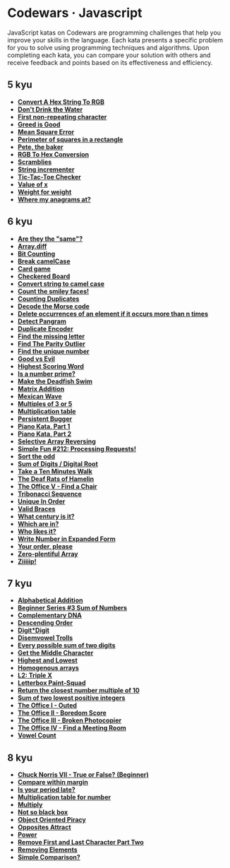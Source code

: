 # Codewars · Javascript

JavaScript katas on Codewars are programming challenges that help you improve your skills in the language. Each kata presents a specific problem for you to solve using programming techniques and algorithms. Upon completing each kata, you can compare your solution with others and receive feedback and points based on its effectiveness and efficiency.

## 5 kyu

- **[Convert A Hex String To RGB](./5-kyu/convert-a-hex-string-to-rgb.md)**
- **[Don't Drink the Water](./5-kyu/dont-drink-the-water.md)**
- **[First non-repeating character](./5-kyu/first-non-repeating-character.md)**
- **[Greed is Good](./5-kyu/greed-is-good.md)**
- **[Mean Square Error](./5-kyu/mean-square-error.md)**
- **[Perimeter of squares in a rectangle](./5-kyu/perimeter-of-squares-in-a-rectangle.md)**
- **[Pete, the baker](./5-kyu/pete-the-baker.md)**
- **[RGB To Hex Conversion](./5-kyu/rgb-to-hex-conversion.md)**
- **[Scramblies](./5-kyu/scramblies.md)**
- **[String incrementer](./5-kyu/string_incrementer.md)**
- **[Tic-Tac-Toe Checker](./5-kyu/tic-tac-toe-checker.md)**
- **[Value of x](./5-kyu/value-of-x.md)**
- **[Weight for weight](./5-kyu/weight-for-weight.md)**
- **[Where my anagrams at?](./5-kyu/where-my-anagrams-at.md)**

## 6 kyu

- **[Are they the "same"?](./6-kyu/are-they-the-same.md)**
- **[Array.diff](./6-kyu/array-diff.md)**
- **[Bit Counting](./6-kyu/bit-counting.md)**
- **[Break camelCase](./6-kyu/break-camel-case.md)**
- **[Card game](./6-kyu/card-game.md)**
- **[Checkered Board](./6-kyu/checkered-board.md)**
- **[Convert string to camel case](./6-kyu/convert-string-to-camel-case.md)**
- **[Count the smiley faces!](./6-kyu/count-the-smiley-faces.md)**
- **[Counting Duplicates](./6-kyu/counting-duplicates.md)**
- **[Decode the Morse code](./6-kyu/decode-the-morse-code.md)**
- **[Delete occurrences of an element if it occurs more than n times](./6-kyu/delete-occurrences-of-an-element-if-it-occurs-more-than-n-times.md)**
- **[Detect Pangram](./6-kyu/detect-pangram.md)**
- **[Duplicate Encoder](./6-kyu/duplicate-encoder.md)**
- **[Find the missing letter](./6-kyu/find-the-missing-letter.md)**
- **[Find The Parity Outlier](./6-kyu/find-the-parity-outlier.md)**
- **[Find the unique number](./6-kyu/find-the-unique-number.md)**
- **[Good vs Evil](./6-kyu/good-vs-evil.md)**
- **[Highest Scoring Word](./6-kyu/highest-scoring-word.md)**
- **[Is a number prime?](./6-kyu/is-a-number-prime.md)**
- **[Make the Deadfish Swim](./6-kyu/make-the-deadfish-swim.md)**
- **[Matrix Addition](./6-kyu/matrix-addition.md)**
- **[Mexican Wave](./6-kyu/mexican-wave.md)**
- **[Multiples of 3 or 5](./6-kyu/multiples-of-3-or-5.md)**
- **[Multiplication table](./6-kyu/multiplication-table.md)**
- **[Persistent Bugger](./6-kyu/persistent-bugger.md)**
- **[Piano Kata, Part 1](./6-kyu/piano-kata-part-1.md)**
- **[Piano Kata, Part 2](./6-kyu/piano-kata-part-2.md)**
- **[Selective Array Reversing](./6-kyu/selective-array-reversing.md)**
- **[Simple Fun #212: Processing Requests!](./6-kyu/simple-fun-212-processing-requests.md)**
- **[Sort the odd](./6-kyu/sort-the-odd.md)**
- **[Sum of Digits / Digital Root](./6-kyu/sum-of-digits-digital-root.md)**
- **[Take a Ten Minutes Walk](./6-kyu/take-a-ten-minutes-walk.md)**
- **[The Deaf Rats of Hamelin](./6-kyu/the-deaf-rats-of-hamelin.md)**
- **[The Office V - Find a Chair](./6-kyu/the-office-v-find-a-chair.md)**
- **[Tribonacci Sequence](./6-kyu/tribonacci-sequence.md)**
- **[Unique In Order](./6-kyu/unique-in-order.md)**
- **[Valid Braces](./6-kyu/valid-braces.md)**
- **[What century is it?](./6-kyu/what-century-is-it.md)**
- **[Which are in?](./6-kyu/which-are-in.md)**
- **[Who likes it?](./6-kyu/who-likes-it.md)**
- **[Write Number in Expanded Form](./6-kyu/write-number-in-expanded-form.md)**
- **[Your order, please](./6-kyu/your-order-please.md)**
- **[Zero-plentiful Array](./6-kyu/zero-plentiful-array.md)**
- **[Ziiiiip!](./6-kyu/ziiiiip.md)**

## 7 kyu

- **[Alphabetical Addition](./7-kyu/alphabetical-addition.md)**
- **[Beginner Series #3 Sum of Numbers](./7-kyu/beginner-series-3-sum-of-numbers.md)**
- **[Complementary DNA](./7-kyu/complementary-dna.md)**
- **[Descending Order](./7-kyu/descending-order.md)**
- **[Digit\*Digit](./7-kyu/digit-digit.md)**
- **[Disemvowel Trolls](./7-kyu/disemvowel-trolls.md)**
- **[Every possible sum of two digits](./7-kyu/every-possible-sum-of-two-digits.md)**
- **[Get the Middle Character](./7-kyu/get-the-middle-character.md)**
- **[Highest and Lowest](./7-kyu/highest-and-lowest.md)**
- **[Homogenous arrays](./7-kyu/homogenous-arrays.md)**
- **[L2: Triple X](./7-kyu/l2-triple-x.md)**
- **[Letterbox Paint-Squad](./7-kyu/letterbox-paint-squad.md)**
- **[Return the closest number multiple of 10](./7-kyu/return-the-closest-number-multiple-of-10.md)**
- **[Sum of two lowest positive integers](./7-kyu/sum-of-two-lowest-positive-integers.md)**
- **[The Office I - Outed](./7-kyu/the-office-i-outed.md)**
- **[The Office II - Boredom Score](./7-kyu/the-office-ii-boredom-score.md)**
- **[The Office III - Broken Photocopier](./7-kyu/the-office-iii-broken-photocopier.md)**
- **[The Office IV - Find a Meeting Room](./7-kyu/the-office-iv-finda-a-meeting-room.md)**
- **[Vowel Count](./7-kyu/vowel-count.md)**

## 8 kyu

- **[Chuck Norris VII - True or False? (Beginner)](./8-kyu/chuck-norris-vii-true-or-false-beginner.md)**
- **[Compare within margin](./8-kyu/compare-within-margin.md)**
- **[Is your period late?](./8-kyu/is-your-period-late.md)**
- **[Multiplication table for number](./8-kyu/multiplication-table-for-number.md)**
- **[Multiply](./8-kyu/multiply.md)**
- **[Not so black box](./8-kyu/not-so-black-box.md)**
- **[Object Oriented Piracy](./8-kyu/object-oriented-piracy.md)**
- **[Opposites Attract](./8-kyu/opposites-attract.md)**
- **[Power](./8-kyu/power.md)**
- **[Remove First and Last Character Part Two](./8-kyu/remove-first-and-last-character-part-two.md)**
- **[Removing Elements](./8-kyu/removing-elements.md)**
- **[Simple Comparison?](./8-kyu/simple-comparison.md)**
